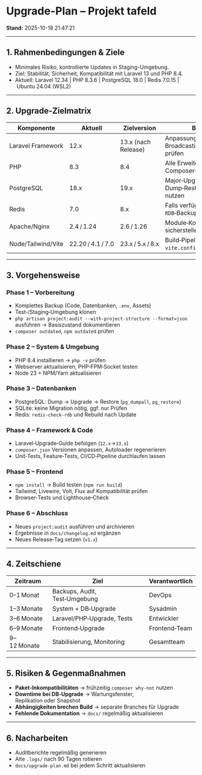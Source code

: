 # Upgrade-Plan – Projekt tafeld

**Stand:** 2025-10-18 21:47:21

---

## 1. Rahmenbedingungen & Ziele
- Minimales Risiko, kontrollierte Updates in Staging-Umgebung.
- Ziel: Stabilität, Sicherheit, Kompatibilität mit Laravel 13 und PHP 8.4.
- Aktuell: Laravel 12.34 | PHP 8.3.6 | PostgreSQL 18.0 | Redis 7.0.15 | Ubuntu 24.04 (WSL2)

---

## 2. Upgrade-Zielmatrix

| Komponente         | Aktuell           | Zielversion         | Bemerkung                                                 |
| ------------------ | ----------------- | ------------------- | --------------------------------------------------------- |
| Laravel Framework  | 12.x              | 13.x (nach Release) | Anpassung von Middleware, Broadcasting, Queue‑Jobs prüfen |
| PHP                | 8.3               | 8.4                 | Alle Erweiterungen und Composer‑Pakete prüfen             |
| PostgreSQL         | 18.x              | 19.x                | Major‑Upgrade, Dump‑Restore oder `pg_upgrade` nutzen      |
| Redis              | 7.0               | 8.x                 | Falls verfügbar, vorher `RDB`‑Backup erzeugen             |
| Apache/Nginx       | 2.4 / 1.24        | 2.6 / 1.26          | Module‑Kompatibilität sicherstellen                       |
| Node/Tailwind/Vite | 22.20 / 4.1 / 7.0 | 23.x / 5.x / 8.x    | Build‑Pipeline und `vite.config.js` prüfen                |

---

## 3. Vorgehensweise

### Phase 1 – Vorbereitung
- Komplettes Backup (Code, Datenbanken, `.env`, Assets)
- Test‑/Staging‑Umgebung klonen
- `php artisan project:audit --with-project-structure --format=json` ausführen → Basiszustand dokumentieren
- `composer outdated`, `npm outdated` prüfen

### Phase 2 – System & Umgebung
- PHP 8.4 installieren → `php -v` prüfen
- Webserver aktualisieren, PHP‑FPM‑Socket testen
- Node 23 + NPM/Yarn aktualisieren

### Phase 3 – Datenbanken
- PostgreSQL: Dump → Upgrade → Restore (`pg_dumpall`, `pg_restore`)
- SQLite: keine Migration nötig, ggf. nur Prüfen
- Redis: `redis-check-rdb` und Rebuild nach Update

### Phase 4 – Framework & Code
- Laravel‑Upgrade‑Guide befolgen (`12.x`→`13.x`)
- `composer.json` Versionen anpassen, Autoloader regenerieren
- Unit‑Tests, Feature‑Tests, CI/CD‑Pipeline durchlaufen lassen

### Phase 5 – Frontend
- `npm install` → Build testen (`npm run build`)
- Tailwind, Livewire, Volt, Flux auf Kompatibilität prüfen
- Browser‑Tests und Lighthouse‑Check

### Phase 6 – Abschluss
- Neues `project:audit` ausführen und archivieren
- Ergebnisse in `docs/changelog.md` ergänzen
- Neues Release‑Tag setzen (`v1.x`)

---

## 4. Zeitschiene

| Zeitraum    | Ziel                          | Verantwortlich |
| ----------- | ----------------------------- | -------------- |
| 0–1 Monat   | Backups, Audit, Test‑Umgebung | DevOps         |
| 1–3 Monate  | System + DB‑Upgrade           | Sysadmin       |
| 3–6 Monate  | Laravel/PHP‑Upgrade, Tests    | Entwickler     |
| 6–9 Monate  | Frontend‑Upgrade              | Frontend‑Team  |
| 9–12 Monate | Stabilisierung, Monitoring    | Gesamtteam     |

---

## 5. Risiken & Gegenmaßnahmen
- **Paket‑Inkompatibilitäten** → frühzeitig `composer why-not` nutzen
- **Downtime bei DB‑Upgrade** → Wartungsfenster, Replikation oder Snapshot
- **Abhängigkeiten brechen Build** → separate Branches für Upgrade
- **Fehlende Dokumentation** → `docs/` regelmäßig aktualisieren

---

## 6. Nacharbeiten
- Auditberichte regelmäßig generieren
- Alte `.logs/` nach 90 Tagen rotieren
- `docs/upgrade-plan.md` bei jedem Schritt aktualisieren

